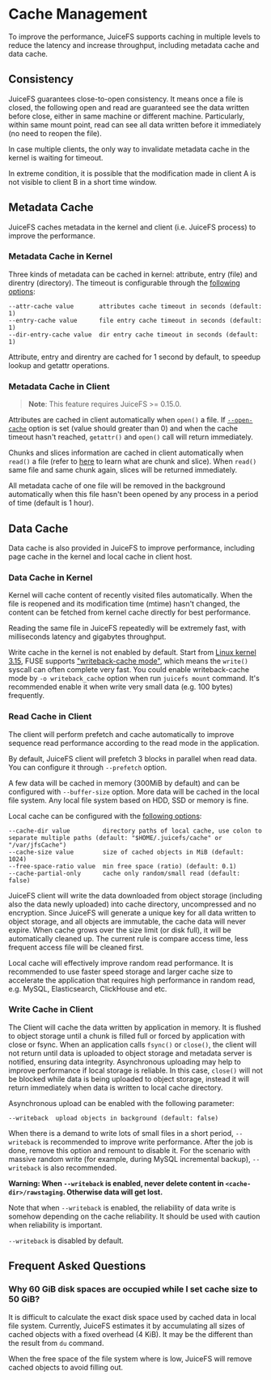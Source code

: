 # Cache Management

To improve the performance, JuiceFS supports caching in multiple levels to reduce the latency and increase throughput, including metadata cache and data cache.

## Consistency

JuiceFS guarantees close-to-open consistency. It means once a file is closed, the following open and read are guaranteed see the data written before close, either in same machine or different machine. Particularly, within same mount point, read can see all data written before it immediately (no need to reopen the file).

In case multiple clients, the only way to invalidate metadata cache in the kernel is waiting for timeout.

In extreme condition, it is possible that the modification made in client A is not visible to client B in a short time window.

## Metadata Cache

JuiceFS caches metadata in the kernel and client (i.e. JuiceFS process) to improve the performance.

### Metadata Cache in Kernel

Three kinds of metadata can be cached in kernel: attribute, entry (file) and direntry (directory). The timeout is configurable through the [following options](command_reference.md#juicefs-mount):

```
--attr-cache value       attributes cache timeout in seconds (default: 1)
--entry-cache value      file entry cache timeout in seconds (default: 1)
--dir-entry-cache value  dir entry cache timeout in seconds (default: 1)
```

Attribute, entry and direntry are cached for 1 second by default, to speedup lookup and getattr operations.

### Metadata Cache in Client

> **Note**: This feature requires JuiceFS >= 0.15.0.

Attributes are cached in client automatically when `open()` a file. If [`--open-cache`](command_reference.md#juicefs-mount) option is set (value should greater than 0) and when the cache timeout hasn't reached, `getattr()` and `open()` call will return immediately.

Chunks and slices information are cached in client automatically when `read()` a file (refer to [here](how_juicefs_store_files.md) to learn what are chunk and slice). When `read()` same file and same chunk again, slices will be returned immediately.

All metadata cache of one file will be removed in the background automatically when this file hasn't been opened by any process in a period of time (default is 1 hour).

## Data Cache

Data cache is also provided in JuiceFS to improve performance, including page cache in the kernel and local cache in client host.

### Data Cache in Kernel

Kernel will cache content of recently visited files automatically. When the file is reopened and its modification time (mtime) hasn't changed, the content can be fetched from kernel cache directly for best performance.

Reading the same file in JuiceFS repeatedly will be extremely fast, with milliseconds latency and gigabytes throughput.

Write cache in the kernel is not enabled by default. Start from [Linux kernel 3.15](https://github.com/torvalds/linux/commit/4d99ff8f12e), FUSE supports ["writeback-cache mode"](https://www.kernel.org/doc/Documentation/filesystems/fuse-io.txt), which means the `write()` syscall can often complete very fast. You could enable writeback-cache mode by `-o writeback_cache` option when run `juicefs mount` command. It's recommended enable it when write very small data (e.g. 100 bytes) frequently.

### Read Cache in Client

The client will perform prefetch and cache automatically to improve sequence read performance according to the read mode in the application.

By default, JuiceFS client will prefetch 3 blocks in parallel when read data. You can configure it through `--prefetch` option.

A few data will be cached in memory (300MiB by default) and can be configured with `--buffer-size` option. More data will be cached in the local file system. Any local file system based on HDD, SSD or memory is fine.

Local cache can be configured with the [following options](command_reference.md#juicefs-mount):

```
--cache-dir value         directory paths of local cache, use colon to separate multiple paths (default: "$HOME/.juicefs/cache" or "/var/jfsCache")
--cache-size value        size of cached objects in MiB (default: 1024)
--free-space-ratio value  min free space (ratio) (default: 0.1)
--cache-partial-only      cache only random/small read (default: false)
```

JuiceFS client will write the data downloaded from object storage (including also the data newly uploaded) into cache directory, uncompressed and no encryption. Since JuiceFS will generate a unique key for all data written to object storage, and all objects are immutable, the cache data will never expire. When cache grows over the size limit (or disk full), it will be automatically cleaned up. The current rule is compare access time, less frequent access file will be cleaned first.

Local cache will effectively improve random read performance. It is recommended to use faster speed storage and larger cache size to accelerate the application that requires high performance in random read, e.g. MySQL, Elasticsearch, ClickHouse and etc.

### Write Cache in Client

The Client will cache the data written by application in memory. It is flushed to object storage until a chunk is filled full or forced by application with close or fsync. When an application calls `fsync()` or `close()`, the client will not return until data is uploaded to object storage and metadata server is notified, ensuring data integrity. Asynchronous uploading may help to improve performance if local storage is reliable. In this case, `close()` will not be blocked while data is being uploaded to object storage, instead it will return immediately when data is written to local cache directory.

Asynchronous upload can be enabled with the following parameter:

```
--writeback  upload objects in background (default: false)
```

When there is a demand to write lots of small files in a short period, `--writeback` is recommended to improve write performance. After the job is done, remove this option and remount to disable it. For the scenario with massive random write (for example, during MySQL incremental backup), `--writeback` is also recommended.

**Warning: When `--writeback` is enabled, never delete content in `<cache-dir>/rawstaging`. Otherwise data will get lost.**

Note that when `--writeback` is enabled, the reliability of data write is somehow depending on the cache reliability. It should be used with caution when reliability is important.

`--writeback` is disabled by default.

## Frequent Asked Questions

### Why 60 GiB disk spaces are occupied while I set cache size to 50 GiB?

It is difficult to calculate the exact disk space used by cached data in local file system. Currently, JuiceFS estimates it by accumulating all sizes of cached objects with a fixed overhead (4 KiB). It may be the different than the result from `du` command.

When the free space of the file system where is low, JuiceFS will remove cached objects to avoid filling out.
